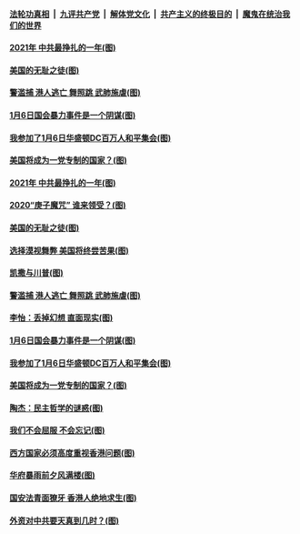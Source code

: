 

####  [法轮功真相](../../../../basic/blob/master/README.md?t=01101902) &nbsp;|&nbsp; [九评共产党](../../../../9ping.md/blob/master/README.md?t=01101902) &nbsp;|&nbsp; [解体党文化](../../../../jtdwh.md/blob/master/README.md?t=01101902)  &nbsp;|&nbsp; [共产主义的终极目的](../../../../gczydzjmd.md/blob/master/README.md?t=01101902) &nbsp;|&nbsp; [魔鬼在统治我们的世界](../../../../mgztzwmdsj.md/blob/master/README.md?t=01101902) 

#### [2021年 中共最挣扎的一年(图)](../pages/p4/958592.md?t=01101902) 

#### [美国的无耻之徒(图)](../pages/p4/958606.md?t=01101902) 

#### [警滥捕 港人逃亡 舞照跳 武肺施虐(图)](../pages/p4/958515.md?t=01101902) 

#### [1月6日国会暴力事件是一个阴谋(图)](../pages/p4/958522.md?t=01101902) 

#### [我参加了1月6日华盛顿DC百万人和平集会(图)](../pages/p4/958521.md?t=01101902) 

#### [美国将成为一党专制的国家？(图)](../pages/p4/958514.md?t=01101902) 


#### [2021年 中共最挣扎的一年(图)](../pages/p4/958592.md?t=01101902) 

#### [2020“庚子魔咒” 谁来领受？(图)](../pages/p4/958597.md?t=01101902) 

#### [美国的无耻之徒(图)](../pages/p4/958606.md?t=01101902) 

#### [选择漠视舞弊 美国将终尝苦果(图)](../pages/p4/958598.md?t=01101902) 

#### [凯撒与川普(图)](../pages/p4/958605.md?t=01101902) 


#### [警滥捕 港人逃亡 舞照跳 武肺施虐(图)](../pages/p4/958515.md?t=01101902) 

#### [李怡：丢掉幻想 直面现实(图)](../pages/p4/958513.md?t=01101902) 

#### [1月6日国会暴力事件是一个阴谋(图)](../pages/p4/958522.md?t=01101902) 

#### [我参加了1月6日华盛顿DC百万人和平集会(图)](../pages/p4/958521.md?t=01101902) 

#### [美国将成为一党专制的国家？(图)](../pages/p4/958514.md?t=01101902) 

#### [陶杰：民主哲学的谜惑(图)](../pages/p4/958511.md?t=01101902) 



#### [我们不会屈服 不会忘记(图)](../pages/p4/958409.md?t=01101902) 

#### [西方国家必须高度重视香港问题(图)](../pages/p4/958420.md?t=01101902) 

#### [华府暴雨前夕风满楼(图)](../pages/p4/958394.md?t=01101902) 

#### [国安法青面獠牙 香港人绝地求生(图)](../pages/p4/958396.md?t=01101902) 

#### [外资对中共要天真到几时？(图)](../pages/p4/958392.md?t=01101902) 

